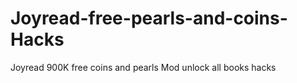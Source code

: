 # Joyread-free-pearls-and-coins-Hacks
Joyread 900K free coins and pearls Mod unlock all books hacks
